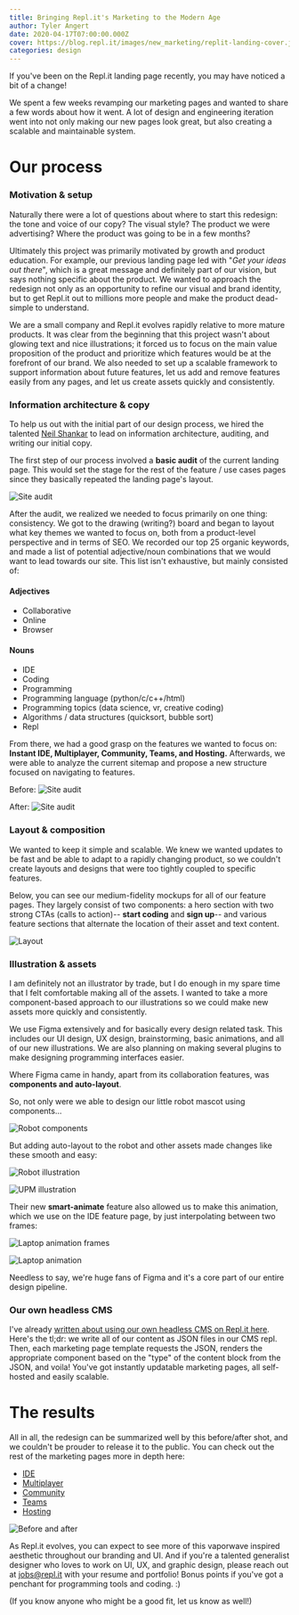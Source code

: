 ```yaml
---
title: Bringing Repl.it's Marketing to the Modern Age
author: Tyler Angert
date: 2020-04-17T07:00:00.000Z
cover: https://blog.repl.it/images/new_marketing/replit-landing-cover.jpg
categories: design
---
```


If you've been on the Repl.it landing page recently, you may have noticed a bit of a change!
 
We spent a few weeks revamping our marketing pages and wanted to share a few words about how it went. A lot of design and engineering iteration went into not only making our new pages look great, but also creating a scalable and maintainable system.
 
# Our process
### Motivation & setup
Naturally there were a lot of questions about where to start this redesign: the tone and voice of our copy? The visual style? The product we were advertising? Where the product was going to be in a few months?
 
Ultimately this project was primarily motivated by growth and product education. For example, our previous landing page led with "*Get your ideas out there*", which is a great message and definitely part of our vision, but says nothing specific about the product. We wanted to approach the redesign not only as an opportunity to refine our visual and brand identity, but to get Repl.it out to millions more people and make the product dead-simple to understand.
 
We are a small company and Repl.it evolves rapidly relative to more mature products. It was clear from the beginning that this project wasn't about glowing text and nice illustrations; it forced us to focus on the main value proposition of the product and prioritize which features would be at the forefront of our brand. We also needed to set up a scalable framework to support information about future features, let us add and remove features easily from any pages, and let us create assets quickly and consistently.
 
### Information architecture & copy
 
To help us out with the initial part of our design process, we hired the talented [Neil Shankar](https://www.tallneil.io/) to lead on information architecture, auditing, and writing our initial copy.
 
The first step of our process involved a __basic audit__ of the current landing page. This would set the stage for the rest of the feature / use cases pages since they basically repeated the landing page's layout.
 
![Site audit](images/new_marketing/audit.png)
 
After the audit, we realized we needed to focus primarily on one thing: consistency. We got to the drawing (writing?) board and began to layout what key themes we wanted to focus on, both from a product-level perspective and in terms of SEO. We recorded our top 25 organic keywords, and made a list of potential adjective/noun combinations that we would want to lead towards our site. This list isn't exhaustive, but mainly consisted of:
 
#### Adjectives
- Collaborative
- Online
- Browser
 
#### Nouns
- IDE
- Coding
- Programming
- Programming language (python/c/c++/html)
- Programming topics (data science, vr, creative coding)
- Algorithms / data structures (quicksort, bubble sort)
- Repl
 
From there, we had a good grasp on the features we wanted to focus on: __Instant IDE, Multiplayer, Community, Teams, and Hosting.__ Afterwards, we were able to analyze the current sitemap and propose a new structure focused on navigating to features.
 
Before:
![Site audit](images/new_marketing/sitemap-old.png)
 
After:
![Site audit](images/new_marketing/sitemap-new.png)
 
### Layout & composition
We wanted to keep it simple and scalable. We knew we wanted updates to be fast and be able to adapt to a rapidly changing product, so we couldn't create layouts and designs that were too tightly coupled to specific features.
 
Below, you can see our medium-fidelity mockups for all of our feature pages. They largely consist of two components: a hero section with two strong CTAs (calls to action)-- __start coding__ and __sign up__-- and various feature sections that alternate the location of their asset and text content.
 
![Layout](images/new_marketing/layout.png)
 
### Illustration & assets
 
I am definitely not an illustrator by trade, but I do enough in my spare time that I felt comfortable making all of the assets. I wanted to take a more component-based approach to our illustrations so we could make new assets more quickly and consistently.
 
We use Figma extensively and for basically every design related task. This includes our UI design, UX design, brainstorming, basic animations, and all of our new illustrations. We are also planning on making several plugins to make designing programming interfaces easier.
 
Where Figma came in handy, apart from its collaboration features, was **components and auto-layout**.
 
So, not only were we able to design our little robot mascot using components...
 
![Robot components](images/new_marketing/robot-component.png)
 
But adding auto-layout to the robot and other assets made changes like these smooth and easy:
 
![Robot illustration](images/new_marketing/replit-illustration-robot.gif)
 
![UPM illustration](images/new_marketing/replit-illustration-upm.gif)
 
Their new **smart-animate** feature also allowed us to make this animation, which we use on the IDE feature page, by just interpolating between two frames:
 
![Laptop animation frames](images/new_marketing/laptop-floating-frames.png)
 
![Laptop animation](images/new_marketing/replit-laptop-floating.gif)
 
Needless to say, we're huge fans of Figma and it's a core part of our entire design pipeline.
 
### Our own headless CMS
 
I've already [written about using our own headless CMS on Repl.it here](https://blog.repl.it/cms). Here's the tl;dr: we write all of our content as JSON files in our CMS repl. Then, each marketing page template requests the JSON, renders the appropriate component based on the "type" of the content block from the JSON, and voila! You've got instantly updatable marketing pages, all self-hosted and easily scalable.
 
# The results
All in all, the redesign can be summarized well by this before/after shot, and we couldn't be prouder to release it to the public. You can check out the rest of the marketing pages more in depth here:
 
- [IDE](https://repl.it/site/ide)
- [Multiplayer](https://repl.it/site/multiplayer)
- [Community](https://repl.it/site/community)
- [Teams](https://repl.it/site/teams)
- [Hosting](https://repl.it/site/hosting)
 
![Before and after](images/new_marketing/before-after.png)
 
As Repl.it evolves, you can expect to see more of this vaporwave inspired aesthetic throughout our branding and UI. And if you're a talented generalist designer who loves to work on UI, UX, and graphic design, please reach out at [jobs@repl.it](mailto:jobs@repl.it) with your resume and portfolio! Bonus points if you've got a penchant for programming tools and coding. :)
 
(If you know anyone who might be a good fit, let us know as well!)